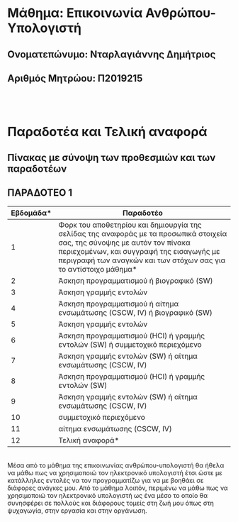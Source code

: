 # Μάθημα: Επικοινωνία Ανθρώπου-Υπολογιστή
## Ονοματεπώνυμο: Νταρλαγιάννης Δημήτριος
## Αριθμός Μητρώου: Π2019215
<br/><br/>
# Παραδοτέα και Τελική αναφορά
## Πίνακας με σύνοψη των προθεσμιών και των παραδοτέων
## ΠΑΡΑΔΟΤΕΟ 1 
| Εβδομάδα* | Παραδοτέο |
| --- | --- | 
| 1 | Φορκ του αποθετηρίου και δημιουργία της σελίδας της αναφοράς με τα προσωπικά στοιχεία σας, της σύνοψης με αυτόν τον πίνακα περιεχομένων, και συγγραφή της εισαγωγής με περιγραφή των αναγκών και των στόχων σας για το αντίστοιχο μάθημα* |
| 2 | Άσκηση προγραμματισμού ή βιογραφικό  (SW) |
| 3 | Άσκηση γραμμής εντολών |
| 4 | Άσκηση προγραμματισμού ή αίτημα ενσωμάτωσης (CSCW, IV) ή βιογραφικό  (SW) |
| 5 | Άσκηση γραμμής εντολών |
| 6 | Άσκηση προγραμματισμού (HCI) ή γραμμής εντολών (SW) ή συμμετοχικό περιεχόμενο |
| 7 | Άσκηση γραμμής εντολών (SW) ή αίτημα ενσωμάτωσης (CSCW, IV) |
| 8 | Άσκηση προγραμματισμού (HCI) ή γραμμής εντολών (SW) |
| 9 | Άσκηση γραμμής εντολών (SW) ή αίτημα ενσωμάτωσης (CSCW, IV) |
| 10 | συμμετοχικό περιεχόμενο |
| 11 | αίτημα ενσωμάτωσης (CSCW, IV) |
| 12 | Τελική αναφορά* |
<br/>
 Μέσα από το μάθημα της επικοινωνίας ανθρώπου-υπολογιστή θα ήθελα να μάθω πως να χρησιμοποιώ τον ηλεκτρονικό υπολογιστή έτσι ώστε με κατάλληλες εντολές να τον προγραμματίζω για να με βοηθάει σε διάφορες ανάγκες μου. Από το μάθημα λοιπόν, περιμένω να μάθω πως να χρησιμοποιώ τον ηλεκτρονικό υπολογιστή ως ένα μέσο το οποίο θα συνησφέρει σε πολλούς και διάφορους τομείς στη ζωή μου όπως στη ψυχαγωγία, στην εργασία και στην οργάνωση.


